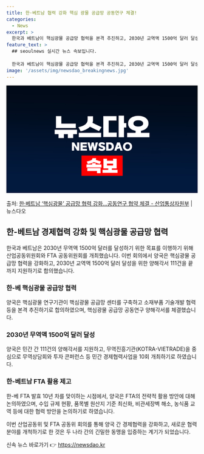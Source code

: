```yaml
---
title: 한·베트남 협력 강화 핵심 광물 공급망 공동연구 체결!
categories:
  - News
excerpt: >
  한국과 베트남이 핵심광물 공급망 협력을 본격 추진하고, 2030년 교역액 1500억 달러 달성 등 정상순방 …
feature_text: >
  ## seoulnews 실시간 뉴스 속보입니다.

  한국과 베트남이 핵심광물 공급망 협력을 본격 추진하고, 2030년 교역액 1500억 달러 달성 등 정상순방 …
image: '/assets/img/newsdao_breakingnews.jpg'
---
```


![뉴스다오 속보](/assets/img/newsdao_breakingnews.jpg)

<p>출처: <a href="https://newsdao.kr/2766" rel="dofollow">한·베트남 ‘핵심광물’ 공급망 협력 강화…공동연구 협약 체결 - 산업통상자원부</a> | 뉴스다오</p>

<h2 data-ke-size="size26">한-베트남 경제협력 강화 및 핵심광물 공급망 협력</h2>
한국과 베트남은 2030년 무역액 1500억 달러를 달성하기 위한 목표를 이행하기 위해 산업공동위원회와 FTA 공동위원회를 개최했습니다. 이번 회의에서 양국은 핵심광물 공급망 협력을 강화하고, 2030년 교역액 1500억 달러 달성을 위한 양해각서 111건을 끝까지 지원하기로 합의했습니다.

<p data-ke-size="size16"></p>

<h3>한-베 핵심광물 공급망 협력</h3>
양국은 핵심광물 연구기관이 핵심광물 공급망 센터를 구축하고 소재부품 기술개발 협력 등을 본격 추진하기로 합의하였으며, 핵심광물 공급망 공동연구 양해각서를 체결했습니다.

<h3>2030년 무역액 1500억 달러 달성</h3>
양국은 민간 간 111건의 양해각서를 지원하고, 무역진흥기관(KOTRA-VIETRADE)을 중심으로 무역상담회와 투자 콘퍼런스 등 민간 경제협력사업을 10회 개최하기로 하였습니다.

<p data-ke-size="size16"></p>

<h3>한-베트남 FTA 활용 제고</h3>
한-베 FTA 발효 10년 차를 맞이하는 시점에서, 양국은 FTA의 전략적 활용 방안에 대해 논의하였으며, 수입 규제 현황, 품목별 원산지 기준 최신화, 비관세장벽 해소, 농식품 교역 등에 대한 협력 방안을 논의하기로 하였습니다.

<p data-ke-size="size16"></p>

이번 산업공동위 및 FTA 공동위 회의를 통해 양국 간 경제협력을 강화하고, 새로운 협력 분야를 개척하기로 한 것은 두 나라 간의 긴밀한 동맹을 입증하는 계기가 되었습니다. 

신속 뉴스 바로가기 👉 <a href="https://newsdao.kr" rel="dofollow">https://newsdao.kr</a>


